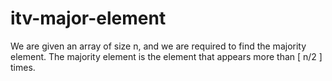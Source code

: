 # itv-major-element
We are given an array of size n, and we are required to find the majority element. The majority element is the element that appears more than [ n/2 ] times.
